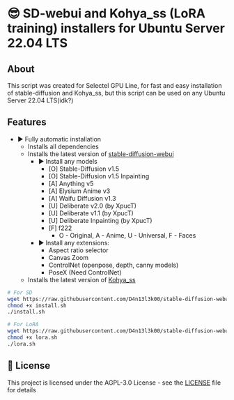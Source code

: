 # 😎 SD-webui and Kohya_ss (LoRA training) installers for Ubuntu Server 22.04 LTS

## About

This script was created for Selectel GPU Line, for fast and easy installation of stable-diffusion and Kohya_ss, but this script can be used on any Ubuntu Server 22.04 LTS(idk?)

## Features

* ▶️ Fully automatic installation
  * Installs all dependencies
  * Installs the latest version of [stable-diffusion-webui](/install.sh)
    * ▶️ Install any models
      * [O] Stable-Diffusion v1.5
      * [O] Stable-Diffusion v1.5 Inpainting
      * [A] Anything v5
      * [A] Elysium Anime v3
      * [A] Waifu Diffusion v1.3
      * [U] Deliberate v2.0 (by XpucT)
      * [U] Deliberate v1.1 (by XpucT)
      * [U] Deliberate Inpainting (by XpucT)
      * [F] f222
        * O - Original, A - Anime, U - Universal, F - Faces
    * ▶️ Install any extensions:
      * Aspect ratio selector
      * Canvas Zoom
      * ControlNet (openpose, depth, canny models)
      * PoseX (Need ControlNet)
  * Installs the latest version of [Kohya_ss](/lora.sh)

```bash
# For SD
wget https://raw.githubusercontent.com/D4n13l3k00/stable-diffusion-webui-installer/master/install.sh
chmod +x install.sh
./install.sh

# For LoRA
wget https://raw.githubusercontent.com/D4n13l3k00/stable-diffusion-webui-installer/master/lora.sh
chmod +x lora.sh
./lora.sh
```

## 📝 License

This project is licensed under the AGPL-3.0 License - see the [LICENSE](LICENSE) file for details

